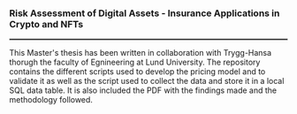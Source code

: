 ### Risk Assessment of Digital Assets - Insurance Applications in Crypto and NFTs

<hr style="border:0.5px solid gray">

This Master's thesis has been written in collaboration with Trygg-Hansa thorugh the faculty of Egnineering at Lund University. The repository contains the different scripts used to develop the pricing model and to validate it as well as the script used to collect the data and store it in a local SQL data table. It is also included the PDF with the findings made and the methodology followed.
